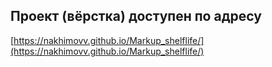 ## Проект (вёрстка) доступен по адресу

[https://nakhimovv.github.io/Markup_shelflife/](https://nakhimovv.github.io/Markup_shelflife/)
